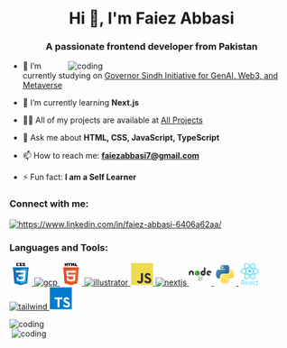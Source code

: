 <h1 align="center">Hi 👋, I'm Faiez Abbasi</h1>
<h3 align="center">A passionate frontend developer from Pakistan</h3>

<img align="right" alt="coding" width="400" src="https://media2.giphy.com/media/lP8xu5t2DLGG045H8F/giphy.gif?cid=6c09b9521852qq14j5c60qua2sogapspwfl4z3t9zs3gpsvw&ep=v1_internal_gif_by_id&rid=giphy.gif&ct=s" />

- 🔭 I’m currently studying on [Governor Sindh Initiative for GenAI, Web3, and Metaverse](https://www.linkedin.com/company/governor-sindh-initiative/posts/?feedView=all)

- 🌱 I’m currently learning **Next.js**

- 👨‍💻 All of my projects are available at [All Projects](https://github.com/FaiezAbbasi)

- 💬 Ask me about **HTML, CSS, JavaScript, TypeScript**

- 📫 How to reach me: **faiezabbasi7@gmail.com**

- ⚡ Fun fact: **I am a Self Learner**

<h3 align="left">Connect with me:</h3>
<p align="left">
<a href=https://www.linkedin.com/in/faiez-abbasi-6406a62aa/" target="blank"><img align="center" src="https://raw.githubusercontent.com/rahuldkjain/github-profile-readme-generator/master/src/images/icons/Social/linked-in-alt.svg" alt="https://www.linkedin.com/in/faiez-abbasi-6406a62aa/" height="30" width="40" /></a>



<h3 align="left">Languages and Tools:</h3>
<p align="left"> 
  <a href="https://www.w3schools.com/css/" target="_blank" rel="noreferrer">
    <img src="https://raw.githubusercontent.com/devicons/devicon/master/icons/css3/css3-original-wordmark.svg" alt="css3" width="40" height="40" />
  </a>
  <a href="https://cloud.google.com" target="_blank" rel="noreferrer">
    <img src="https://www.vectorlogo.zone/logos/google_cloud/google_cloud-icon.svg" alt="gcp" width="40" height="40" />
  </a>
  <a href="https://www.w3.org/html/" target="_blank" rel="noreferrer">
    <img src="https://raw.githubusercontent.com/devicons/devicon/master/icons/html5/html5-original-wordmark.svg" alt="html5" width="40" height="40" />
  </a>
  <a href="https://www.adobe.com/in/products/illustrator.html" target="_blank" rel="noreferrer">
    <img src="https://www.vectorlogo.zone/logos/adobe_illustrator/adobe_illustrator-icon.svg" alt="illustrator" width="40" height="40" />
  </a>
  <a href="https://developer.mozilla.org/en-US/docs/Web/JavaScript" target="_blank" rel="noreferrer">
    <img src="https://raw.githubusercontent.com/devicons/devicon/master/icons/javascript/javascript-original.svg" alt="javascript" width="40" height="40" />
  </a>
  <a href="https://nextjs.org/" target="_blank" rel="noreferrer">
    <img src="https://cdn.worldvectorlogo.com/logos/nextjs-2.svg" alt="nextjs" width="40" height="40" />
  </a>
  <a href="https://nodejs.org" target="_blank" rel="noreferrer">
    <img src="https://raw.githubusercontent.com/devicons/devicon/master/icons/nodejs/nodejs-original-wordmark.svg" alt="nodejs" width="40" height="40" />
  </a>
  <a href="https://www.python.org" target="_blank" rel="noreferrer">
    <img src="https://raw.githubusercontent.com/devicons/devicon/master/icons/python/python-original.svg" alt="python" width="40" height="40" />
  </a>
  <a href="https://reactjs.org/" target="_blank" rel="noreferrer">
    <img src="https://raw.githubusercontent.com/devicons/devicon/master/icons/react/react-original-wordmark.svg" alt="react" width="40" height="40" />
  </a>
  <a href="https://tailwindcss.com/" target="_blank" rel="noreferrer">
    <img src="https://www.vectorlogo.zone/logos/tailwindcss/tailwindcss-icon.svg" alt="tailwind" width="40" height="40" />
  </a>
  <a href="https://www.typescriptlang.org/" target="_blank" rel="noreferrer">
    <img src="https://raw.githubusercontent.com/devicons/devicon/master/icons/typescript/typescript-original.svg" alt="typescript" width="40" height="40" />
  </a>
</p>

<div>
  <img align="left" alt="coding" width="500" src="https://camo.githubusercontent.com/ee0f1b1e896ce811b8d523c15961bb3951f425a148b569f887a9f98a1f5d80df/68747470733a2f2f6769746875622d726561646d652d73746174732e76657263656c2e6170702f6170692f746f702d6c616e67733f757365726e616d653d68617373616e3331303868757a616966612673686f775f69636f6e733d74727565266c6f63616c653d656e266c61796f75743d636f6d70616374" />
  <img align="right" alt="coding" width="500" src="https://camo.githubusercontent.com/24689426f886cba12367e72eba1d3649f15e1c265a5ff33c7a0981c1a2eb6c33/68747470733a2f2f6769746875622d726561646d652d73747265616b2d73746174732e6865726f6b756170702e636f6d2f3f757365723d68617373616e3331303868757a6169666126" />
</div>
